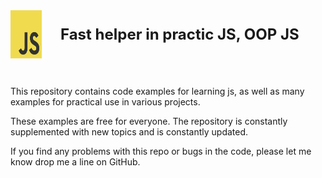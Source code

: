 <div style="display: flex; flex-direction: row; padding-bottom: 30px;">
  <img src="https://raw.githubusercontent.com/github/explore/main/topics/javascript/javascript.png" width="50"/>
  <p style="padding-left: 30px; font-weight: 700; font-size: 1.5rem;">Fast helper in practic JS, OOP JS</p>
</div>

This repository contains code examples for learning js, as well as many examples for practical use in various projects.

These examples are free for everyone. The repository is constantly supplemented with new topics and is constantly updated.

If you find any problems with this repo or bugs in the code, please let me know
drop me a line on GitHub.
